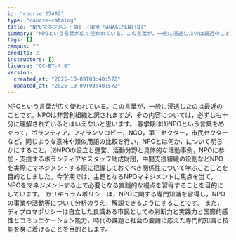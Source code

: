 ```yaml
---
id: "course:23482"
type: "course-catalog"
title: "NPOマネジメント論b ／NPO MANAGEMENT(B)"
summary: "NPOという言葉が広く使われている。この言葉が，一般に浸透したのは最近のことです。NPOは非営利組織と訳されますが，その内容については，必ずしも十分に理解されているとはいえないと思います。 春学期は⑴NPOという言葉をめぐって，ボランティア…"
tags: []
campus: ""
credits: 2
instructors: []
license: "CC-BY-4.0"
version:
  created_at: "2025-10-09T03:48:57Z"
  updated_at: "2025-10-09T03:48:57Z"
---
```

NPOという言葉が広く使われている。この言葉が，一般に浸透したのは最近のことです。NPOは非営利組織と訳されますが，その内容については，必ずしも十分に理解されているとはいえないと思います。 春学期は⑴NPOという言葉をめぐって，ボランティア，フィランソロピー，NGO，第三セクター，市民セクターなど，同じような意味や類似用語の比較を行い，NPOとは何か，について明らかにすること。⑵NPOの設立と運営、活動分野と具体的な活動事例，NPOに参加・支援するボランティアやスタッフ助成財団，中間支援組織の役割などNPOを実際にマネジメントする際に把握しておくべき関係性について学ぶことことを目的としました。今学期では，主題となるNPOマネジメントに焦点を当て，NPOをマネジメントする上で必要となる実践的な視点を習得することを目的にしています。 カリキュラムポリシーは，NPOに関する専門知識を習得し，NPOの事業や活動等について分析のうえ，解説できるようにすることです。 また，ディプロマポリシーは自立した良識ある市民としての判断力と実践力と国際的感性とコミュニケーション能力，時代の課題と社会の要請に応えた専門的知識と技能を身に着けることを目的とします。
